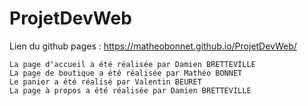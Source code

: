 # ProjetDevWeb
Lien du github pages : <https://matheobonnet.github.io/ProjetDevWeb/>

    La page d'accueil a été réalisée par Damien BRETTEVILLE
    La page de boutique a été réalisée par Mathéo BONNET
    Le panier a été réalisé par Valentin BEURET
    La page à propos a été réalisée par Damien BRETTEVILLE



